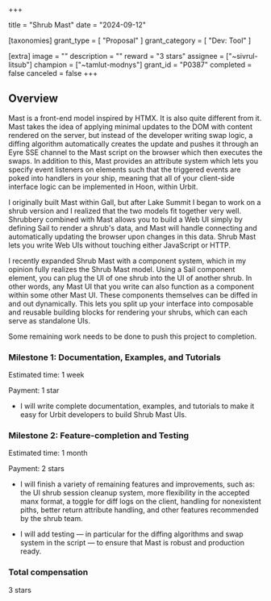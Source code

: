 +++

title = "Shrub Mast"
date = "2024-09-12"

[taxonomies]
grant_type = [ "Proposal" ]
grant_category = [ "Dev: Tool" ]

[extra]
image = ""
description = ""
reward = "3 stars"
assignee = ["~sivrul-litsub"]
champion = ["~tamlut-modnys"]
grant_id = "P0387"
completed = false
canceled = false
+++

## Overview

Mast is a front-end model inspired by HTMX. It is also quite different from it. Mast takes the idea of applying minimal updates to the DOM with content rendered on the server, but instead of the developer writing swap logic, a diffing algorithm automatically creates the update and pushes it through an Eyre SSE channel to the Mast script on the browser which then executes the swaps. In addition to this, Mast provides an attribute system which lets you specify event listeners on elements such that the triggered events are poked into handlers in your ship, meaning that all of your client-side interface logic can be implemented in Hoon, within Urbit.

I originally built Mast within Gall, but after Lake Summit I began to work on a shrub version and I realized that the two models fit together very well. Shrubbery combined with Mast allows you to build a Web UI simply by defining Sail to render a shrub's data, and Mast will handle connecting and automatically updating the browser upon changes in this data. Shrub Mast lets you write Web UIs without touching either JavaScript or HTTP.

I recently expanded Shrub Mast with a component system, which in my opinion fully realizes the Shrub Mast model. Using a Sail component element, you can plug the UI of one shrub into the UI of another shrub. In other words, any Mast UI that you write can also function as a component within some other Mast UI. These components themselves can be diffed in and out dynamically. This lets you split up your interface into composable and reusable building blocks for rendering your shrubs, which can each serve as standalone UIs.

Some remaining work needs to be done to push this project to completion.

### Milestone 1: Documentation, Examples, and Tutorials

Estimated time: 1 week

Payment: 1 star

- I will write complete documentation, examples, and tutorials to make it easy for Urbit developers to build Shrub Mast UIs.

### Milestone 2: Feature-completion and Testing

Estimated time: 1 month

Payment: 2 stars

- I will finish a variety of remaining features and improvements, such as: the UI shrub session cleanup system, more flexibility in the accepted manx format, a toggle for diff logs on the client, handling for nonexistent piths, better return attribute handling, and other features recommended by the shrub team.

- I will add testing — in particular for the diffing algorithms and swap system in the script — to ensure that Mast is robust and production ready.

### Total compensation

3 stars
